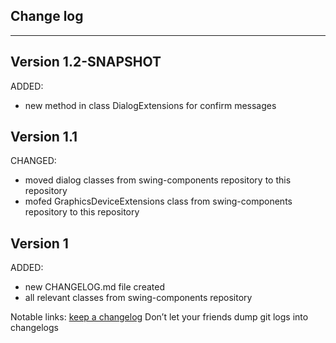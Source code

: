 ## Change log
----------------------

Version 1.2-SNAPSHOT
-------------

ADDED:

- new method in class DialogExtensions for confirm messages

Version 1.1
-------------

CHANGED:

- moved dialog classes from swing-components repository to this repository
- mofed GraphicsDeviceExtensions class from swing-components repository to this repository

Version 1
-------------

ADDED:

- new CHANGELOG.md file created
- all relevant classes from swing-components repository

Notable links:
[keep a changelog](http://keepachangelog.com/en/1.0.0/) Don’t let your friends dump git logs into
changelogs


